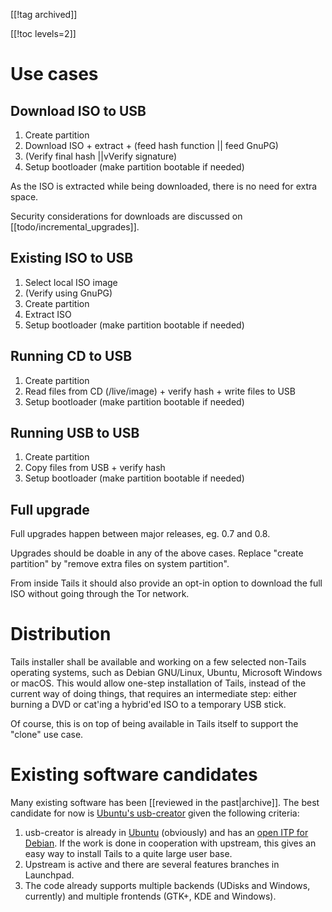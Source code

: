 [[!tag archived]]

[[!toc levels=2]]

Use cases
=========

Download ISO to USB
-------------------

 1. Create partition
 2. Download ISO + extract + (feed hash function || feed GnuPG)
 3. (Verify final hash ||vVerify signature)
 4. Setup bootloader (make partition bootable if needed)

As the ISO is extracted while being downloaded, there is no need
for extra space.

Security considerations for downloads are discussed on
[[todo/incremental_upgrades]].

Existing ISO to USB
-------------------

 1. Select local ISO image
 2. (Verify using GnuPG)
 3. Create partition
 4. Extract ISO
 5. Setup bootloader (make partition bootable if needed)

Running CD to USB
-----------------

 1. Create partition
 2. Read files from CD (/live/image) + verify hash + write files
    to USB
 3. Setup bootloader (make partition bootable if needed)

Running USB to USB
------------------

 1. Create partition
 2. Copy files from USB + verify hash
 3. Setup bootloader (make partition bootable if needed)

Full upgrade
------------

Full upgrades happen between major releases, eg. 0.7 and 0.8.

Upgrades should be doable in any of the above cases. Replace "create
partition" by "remove extra files on system partition".

From inside Tails it should also provide an opt-in option to download
the full ISO without going through the Tor network.

Distribution
============

Tails installer shall be available and working on a few selected non-Tails
operating systems, such as Debian GNU/Linux, Ubuntu, Microsoft Windows
or macOS. This would allow one-step installation of Tails, instead of the
current way of doing things, that requires an intermediate step: either burning
a DVD or cat'ing a hybrid'ed ISO to a temporary USB stick.

Of course, this is on top of being available in Tails itself to support
the "clone" use case.

Existing software candidates
============================

Many existing software has been [[reviewed in the past|archive]]. The best
candidate for now is [Ubuntu's usb-creator](https://launchpad.net/usb-creator)
given the following criteria:

 1. usb-creator is already in [Ubuntu](http://packages.ubuntu.com/usb-creator)
    (obviously) and has an [open ITP for Debian](http://bugs.debian.org/576359).
    If the work is done in cooperation with upstream, this gives an easy way
    to install Tails to a quite large user base.
 2. Upstream is active and there are several features branches in Launchpad.
 3. The code already supports multiple backends (UDisks and Windows, currently)
    and multiple frontends (GTK+, KDE and Windows).
